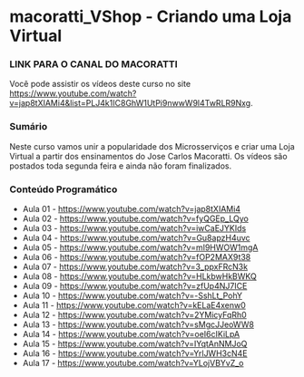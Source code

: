 # macoratti_VShop - Criando uma Loja Virtual

### LINK PARA O CANAL DO MACORATTI
Você pode assistir os vídeos deste curso no site https://www.youtube.com/watch?v=jap8tXIAMi4&list=PLJ4k1IC8GhW1UtPi9nwwW9l4TwRLR9Nxg.

### Sumário
Neste curso vamos unir a popularidade dos Microsserviços e criar uma Loja Virtual a partir dos ensinamentos do Jose Carlos Macoratti. Os vídeos são postados toda segunda feira e ainda não foram finalizados.

### Conteúdo Programático
* Aula 01 - https://www.youtube.com/watch?v=jap8tXIAMi4
* Aula 02 - https://www.youtube.com/watch?v=fyQGEp_LQyo
* Aula 03 - https://www.youtube.com/watch?v=iwCaEJYKIds
* Aula 04 - https://www.youtube.com/watch?v=Gu8apzH4uvc
* Aula 05 - https://www.youtube.com/watch?v=mI9HWOW1mgA
* Aula 06 - https://www.youtube.com/watch?v=fOP2MAX9t38
* Aula 07 - https://www.youtube.com/watch?v=3_ppxFRcN3k
* Aula 08 - https://www.youtube.com/watch?v=HLkbwHkBWKQ
* Aula 09 - https://www.youtube.com/watch?v=zfUp4NJ7ICE
* Aula 10 - https://www.youtube.com/watch?v=-SshLt_PohY
* Aula 11 - https://www.youtube.com/watch?v=kELaE4xenw0
* Aula 12 - https://www.youtube.com/watch?v=2YMicyFqRh0
* Aula 13 - https://www.youtube.com/watch?v=sMgcJJeoWW8
* Aula 14 - https://www.youtube.com/watch?v=oeI6cIKiLpA
* Aula 15 - https://www.youtube.com/watch?v=IYqtAnNMJoQ
* Aula 16 - https://www.youtube.com/watch?v=YrlJWH3cN4E
* Aula 17 - https://www.youtube.com/watch?v=YLojVBYvZ_o
